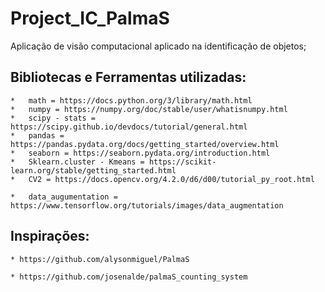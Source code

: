 # Project_IC_PalmaS
Aplicação de visão computacional aplicado na identificação de objetos;

## Bibliotecas e Ferramentas utilizadas:
    *   math = https://docs.python.org/3/library/math.html
    *   numpy = https://numpy.org/doc/stable/user/whatisnumpy.html
    *   scipy - stats = https://scipy.github.io/devdocs/tutorial/general.html
    *   pandas = https://pandas.pydata.org/docs/getting_started/overview.html
    *   seaborn = https://seaborn.pydata.org/introduction.html
    *   Sklearn.cluster - Kmeans = https://scikit-learn.org/stable/getting_started.html
    *   CV2 = https://docs.opencv.org/4.2.0/d6/d00/tutorial_py_root.html
    
    *   data_augumentation = https://www.tensorflow.org/tutorials/images/data_augmentation
 
## Inspirações: 
    * https://github.com/alysonmiguel/PalmaS
    
    * https://github.com/josenalde/palmaS_counting_system
